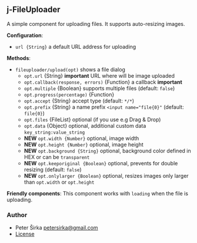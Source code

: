 ## j-FileUploader

A simple component for uploading files. It supports auto-resizing images.

__Configuration__:

- `url {String}` a default URL address for uploading

__Methods__:

- `fileuploader/upload(opt)` shows a file dialog
	- `opt.url` {String} __important__ URL where will be image uploaded
	- `opt.callback(response, errors)` {Function} a callback __important__
	- `opt.multiple` {Boolean} supports multiple files (default: `false`)
	- `opt.progress(percentage)` {Function}
	- `opt.accept` {String} accept type (default: `*/*`)
	- `opt.prefix` {String} a name prefix `<input name="file{0}"` (default: `file{0}`)
	- `opt.files` {FileList} optional (if you use e.g Drag & Drop)
	- `opt.data` {Object} optional, additional custom data `key_string:value_string`
	- __NEW__ `opt.width {Number}` optional, image width
	- __NEW__ `opt.height {Number}` optional, image height
	- __NEW__ `opt.background {String}` optional, background color defined in HEX or can be `transparent`
	- __NEW__ `opt.keeporiginal {Boolean}` optional, prevents for double resizing (default: `false`)
	- __NEW__ `opt.onlylarger {Boolean}` optional, resizes images only larger than `opt.width` or `opt.height`

__Friendly components__:
This component works with `loading` when the file is uploading.

### Author

- Peter Širka <petersirka@gmail.com>
- [License](https://www.totaljs.com/license/)